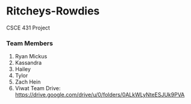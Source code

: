 # Ritcheys-Rowdies
CSCE 431 Project
### Team Members
1. Ryan Mickus
2. Kassandra
3. Hailey
4. Tylor
5. Zach Hein
6. Viwat
Team Drive: https://drive.google.com/drive/u/0/folders/0ALkWLyNteESJUk9PVA
